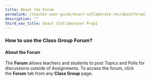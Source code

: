 ```yaml
---
title: About the Forum
permalink: /teacher-user-guide/enact-collaborate-rec/aboutforum/
description: ""
third_nav_title: Enact (Collaborate) Prop1
---
```

<h3>How to use the Class Group Forum?</h3>

<h4>About the Forum</h4>


The&nbsp;**Forum**&nbsp;allows teachers and students to post Topics and Polls for discussions outside of Assignments. To access the forum, click the&nbsp;**Forum**&nbsp;tab from any&nbsp;**Class Group**&nbsp;page.